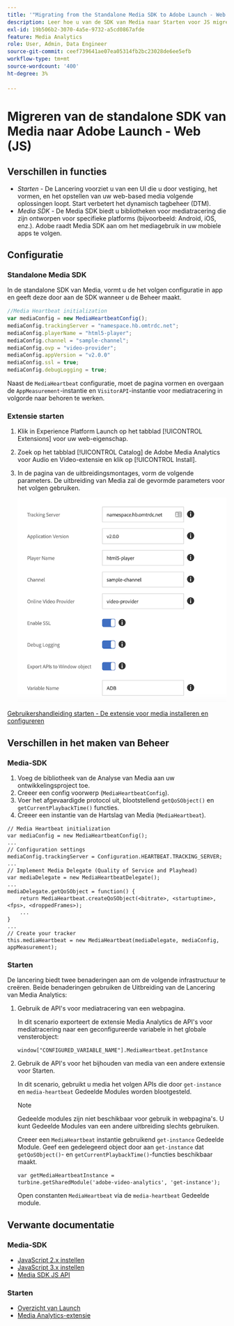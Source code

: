 ```yaml
---
title: '"Migrating from the Standalone Media SDK to Adobe Launch - Web (JS)"'
description: Leer hoe u van de SDK van Media naar Starten voor JS migreert.
exl-id: 19b506b2-3070-4a5e-9732-a5cd0867afde
feature: Media Analytics
role: User, Admin, Data Engineer
source-git-commit: ceef739641ae07ea05314fb2bc23028de6ee5efb
workflow-type: tm+mt
source-wordcount: '400'
ht-degree: 3%

---
```


# Migreren van de standalone SDK van Media naar Adobe Launch - Web (JS)

## Verschillen in functies

* *Starten*  - De Lancering voorziet u van een UI die u door vestiging, het vormen, en het opstellen van uw web-based media volgende oplossingen loopt. Start verbetert het dynamisch tagbeheer (DTM).
* *Media SDK*  - De Media SDK biedt u bibliotheken voor mediatracering die zijn ontworpen voor specifieke platforms (bijvoorbeeld: Android, iOS, enz.). Adobe raadt Media SDK aan om het mediagebruik in uw mobiele apps te volgen.

## Configuratie

### Standalone Media SDK

In de standalone SDK van Media, vormt u de het volgen configuratie in app
en geeft deze door aan de SDK wanneer u de Beheer maakt.

```javascript
//Media Heartbeat initialization
var mediaConfig = new MediaHeartbeatConfig();
mediaConfig.trackingServer = "namespace.hb.omtrdc.net";
mediaConfig.playerName = "html5-player";
mediaConfig.channel = "sample-channel";
mediaConfig.ovp = "video-provider";
mediaConfig.appVersion = "v2.0.0"
mediaConfig.ssl = true;
mediaConfig.debugLogging = true;
```

Naast de `MediaHeartbeat` configuratie, moet de pagina vormen en overgaan
de `AppMeasurement`-instantie en `VisitorAPI`-instantie voor mediatracering in volgorde
naar behoren te werken.

### Extensie starten

1. Klik in Experience Platform Launch op het tabblad [!UICONTROL Extensions] voor uw
web-eigenschap.
1. Zoek op het tabblad [!UICONTROL Catalog] de Adobe Media Analytics voor Audio en
Video-extensie en klik op [!UICONTROL Install].
1. In de pagina van de uitbreidingsmontages, vorm de volgende parameters.
De uitbreiding van Media zal de gevormde parameters voor het volgen gebruiken.

   ![](assets/launch_config_js.png)

[Gebruikershandleiding starten - De extensie voor media installeren en configureren](https://experienceleague.adobe.com/docs/experience-platform/tags/extensions/adobe/media-analytics/overview.html#install-and-configure-the-ma-extension)

## Verschillen in het maken van Beheer

### Media-SDK

1. Voeg de bibliotheek van de Analyse van Media aan uw ontwikkelingsproject toe.
1. Creeer een config voorwerp (`MediaHeartbeatConfig`).
1. Voer het afgevaardigde protocol uit, blootstellend `getQoSObject()` en `getCurrentPlaybackTime()` functies.
1. Creeer een instantie van de Hartslag van Media (`MediaHeartbeat`).

```
// Media Heartbeat initialization
var mediaConfig = new MediaHeartbeatConfig();
...
// Configuration settings
mediaConfig.trackingServer = Configuration.HEARTBEAT.TRACKING_SERVER;
...
// Implement Media Delegate (Quality of Service and Playhead)
var mediaDelegate = new MediaHeartbeatDelegate();
...
mediaDelegate.getQoSObject = function() {
    return MediaHeartbeat.createQoSObject(<bitrate>, <startuptime>, <fps>, <droppedFrames>);
    ...
}
...
// Create your tracker
this.mediaHeartbeat = new MediaHeartbeat(mediaDelegate, mediaConfig, appMeasurement);
```

<!--  Dead Link - from 2019 - can't locate where this should go
[Media SDK - Tracker Creation](https://experienceleague.adobe.com/docs/media-analytics/using/sdk-implement/cookbook/sdk-vs-launch-qoe.html) -->

### Starten

De lancering biedt twee benaderingen aan om de volgende infrastructuur te creëren. Beide benaderingen gebruiken de Uitbreiding van de Lancering van Media Analytics:

1. Gebruik de API&#39;s voor mediatracering van een webpagina.

   In dit scenario exporteert de extensie Media Analytics de API&#39;s voor mediatracering naar een geconfigureerde variabele in het globale vensterobject:

   ```
   window["CONFIGURED_VARIABLE_NAME"].MediaHeartbeat.getInstance
   ```

1. Gebruik de API&#39;s voor het bijhouden van media van een andere extensie voor Starten.

   In dit scenario, gebruikt u media het volgen APIs die door `get-instance` en `media-heartbeat` Gedeelde Modules worden blootgesteld.

   >[!NOTE]
   >
   >Gedeelde modules zijn niet beschikbaar voor gebruik in webpagina&#39;s. U kunt Gedeelde Modules van een andere uitbreiding slechts gebruiken.

   Creeer een `MediaHeartbeat` instantie gebruikend `get-instance` Gedeelde Module.
Geef een gedelegeerd object door aan `get-instance` dat `getQoSObject()`- en `getCurrentPlaybackTime()`-functies beschikbaar maakt.

   ```
   var getMediaHeartbeatInstance =
   turbine.getSharedModule('adobe-video-analytics', 'get-instance');
   ```

   Open constanten `MediaHeartbeat` via de `media-heartbeat` Gedeelde module.

## Verwante documentatie

### Media-SDK

* [JavaScript 2.x instellen](/help/sdk-implement/setup/setup-javascript/set-up-js-2.md)
* [JavaScript 3.x instellen](/help/sdk-implement/setup/setup-javascript/set-up-js-3.md)
* [Media SDK JS API](https://adobe-marketing-cloud.github.io/media-sdks/reference/javascript/MediaHeartbeat.html)

### Starten

* [Overzicht van Launch](https://experienceleague.adobe.com/docs/experience-platform/tags/home.html)
* [Media Analytics-extensie](https://experienceleague.adobe.com/docs/experience-platform/tags/extensions/adobe/media-analytics/overview.html)
